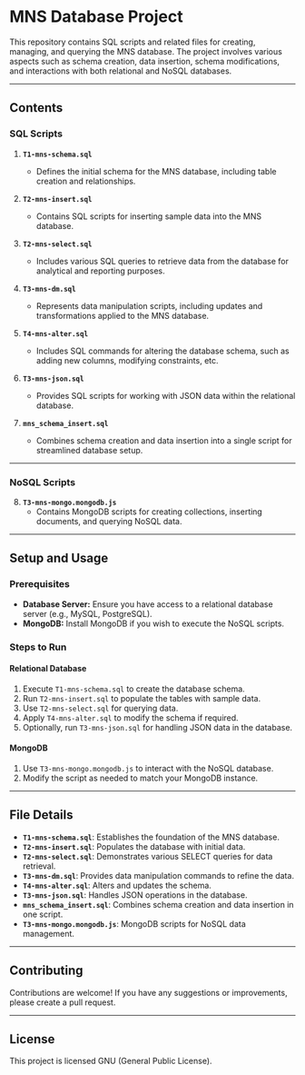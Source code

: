 # MNS Database Project

This repository contains SQL scripts and related files for creating, managing, and querying the MNS database. The project involves various aspects such as schema creation, data insertion, schema modifications, and interactions with both relational and NoSQL databases.

---

## Contents

### SQL Scripts

1. **`T1-mns-schema.sql`**
   - Defines the initial schema for the MNS database, including table creation and relationships.

2. **`T2-mns-insert.sql`**
   - Contains SQL scripts for inserting sample data into the MNS database.

3. **`T2-mns-select.sql`**
   - Includes various SQL queries to retrieve data from the database for analytical and reporting purposes.

4. **`T3-mns-dm.sql`**
   - Represents data manipulation scripts, including updates and transformations applied to the MNS database.

5. **`T4-mns-alter.sql`**
   - Includes SQL commands for altering the database schema, such as adding new columns, modifying constraints, etc.

6. **`T3-mns-json.sql`**
   - Provides SQL scripts for working with JSON data within the relational database.

7. **`mns_schema_insert.sql`**
   - Combines schema creation and data insertion into a single script for streamlined database setup.

---

### NoSQL Scripts

8. **`T3-mns-mongo.mongodb.js`**
   - Contains MongoDB scripts for creating collections, inserting documents, and querying NoSQL data.

---

## Setup and Usage

### Prerequisites
- **Database Server:** Ensure you have access to a relational database server (e.g., MySQL, PostgreSQL).
- **MongoDB:** Install MongoDB if you wish to execute the NoSQL scripts.

### Steps to Run

#### Relational Database
1. Execute `T1-mns-schema.sql` to create the database schema.
2. Run `T2-mns-insert.sql` to populate the tables with sample data.
3. Use `T2-mns-select.sql` for querying data.
4. Apply `T4-mns-alter.sql` to modify the schema if required.
5. Optionally, run `T3-mns-json.sql` for handling JSON data in the database.

#### MongoDB
1. Use `T3-mns-mongo.mongodb.js` to interact with the NoSQL database.
2. Modify the script as needed to match your MongoDB instance.

---

## File Details

- **`T1-mns-schema.sql`**: Establishes the foundation of the MNS database.
- **`T2-mns-insert.sql`**: Populates the database with initial data.
- **`T2-mns-select.sql`**: Demonstrates various SELECT queries for data retrieval.
- **`T3-mns-dm.sql`**: Provides data manipulation commands to refine the data.
- **`T4-mns-alter.sql`**: Alters and updates the schema.
- **`T3-mns-json.sql`**: Handles JSON operations in the database.
- **`mns_schema_insert.sql`**: Combines schema creation and data insertion in one script.
- **`T3-mns-mongo.mongodb.js`**: MongoDB scripts for NoSQL data management.

---

## Contributing
Contributions are welcome! If you have any suggestions or improvements, please create a pull request.

---

## License
This project is licensed GNU (General Public License).

